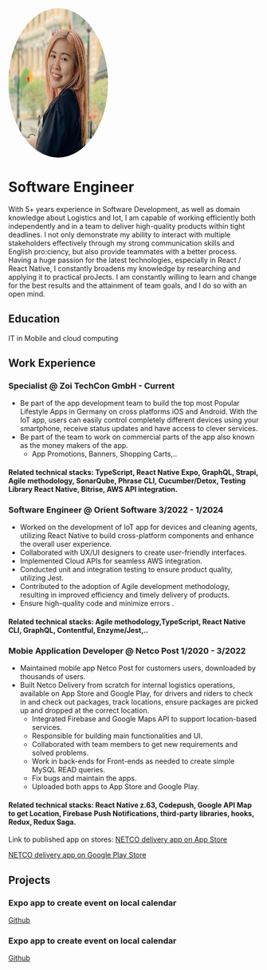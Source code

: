 
  <img src="assets/img/headshot_circle.png" alt="Profile Picture" style="border-radius: 50%; width: 200px; height: 300px;">

# Software Engineer
With 5+ years experience in Software Development, as well as domain knowledge about Logistics and Iot, I  am capable of working efficiently both independently and in a team to deliver high-quality products within tight  deadlines. I not only demonstrate my ability to interact with multiple stakeholders effectively through my strong  communication skills and English pro:ciency, but also provide teammates with a better process. Having a huge  passion for the latest technologies, especially in React / React Native, I constantly broadens my knowledge by  researching and applying it to practical proJects. I am constantly willing to learn and change for the best results and  the attainment of team goals, and I do so with an open mind. 

## Education
IT in Mobile and cloud computing

## Work Experience
### Specialist @ Zoi TechCon GmbH - Current
- Be part of the app development team to build the top most Popular Lifestyle Apps in Germany on cross platforms iOS and Android. With the IoT app, users can easily control completely different devices using your smartphone, receive status updates and have access to clever services.
- Be part of the team to work on commercial parts of the app also known as the money makers of the app.
  - App Promotions, Banners, Shopping Carts,..      

#### Related technical stacks: TypeScript, React Native Expo, GraphQL, Strapi, Agile methodology, SonarQube,   Phrase CLI, Cucumber/Detox, Testing Library React Native, Bitrise, AWS API integration. 

### Software Engineer @ Orient Software 3/2022 - 1/2024
* Worked on the development of IoT app for devices and cleaning agents, utilizing React Native to build cross-platform components and enhance the overall user experience.
* Collaborated with UX/UI designers to create user-friendly interfaces.
* Implemented Cloud APIs for seamless AWS integration.
* Conducted unit and integration testing to ensure product quality, utilizing Jest.
* Contributed to the adoption of Agile development methodology, resulting in improved efficiency and timely delivery of products.
* Ensure high-quality code and minimize errors .

#### Related technical stacks: Agile methodology,TypeScript, React Native CLI, GraphQL, Contentful, Enzyme/Jest,..

### Mobie Application Developer @ Netco Post 1/2020 - 3/2022
- Maintained mobile app Netco Post for customers users, downloaded by thousands of users.
- Built Netco Delivery from scratch for internal logistics operations, available on App Store and Google Play, for drivers and riders to check in and check out packages, track locations, ensure packages are picked up and dropped at the correct location.
  - Integrated Firebase and Google Maps API to support location-based services.
  - Responsible for building main functionalities and UI.
  - Collaborated with team members to get new requirements and solved problems.
  - Work in back-ends for Front-ends as needed to create simple MySQL READ queries.
  - Fix bugs and maintain the apps.
  - Uploaded both apps to App Store and Google Play.
#### Related technical stacks: React Native z.63, Codepush, Google API Map to get Location, Firebase Push Notifications, third-party libraries, hooks, Redux, Redux Saga. 

Link to published app on stores:
[NETCO delivery app on App Store](https://apps.apple.com/us/app/netco-smart/id1572393493)

[NETCO delivery app on Google Play Store](https://apps.apple.com/us/app/netco-smart/id1572393493)


## Projects

### Expo app to create event on local calendar
[Github]([https://www.mdpi.com/1424-8220/22/8/3048](https://github.com/tabby-soup/portfolio))

### Expo app to create event on local calendar
[Github]([https://www.mdpi.com/1424-8220/22/8/3048](https://github.com/tabby-soup/portfolio))

